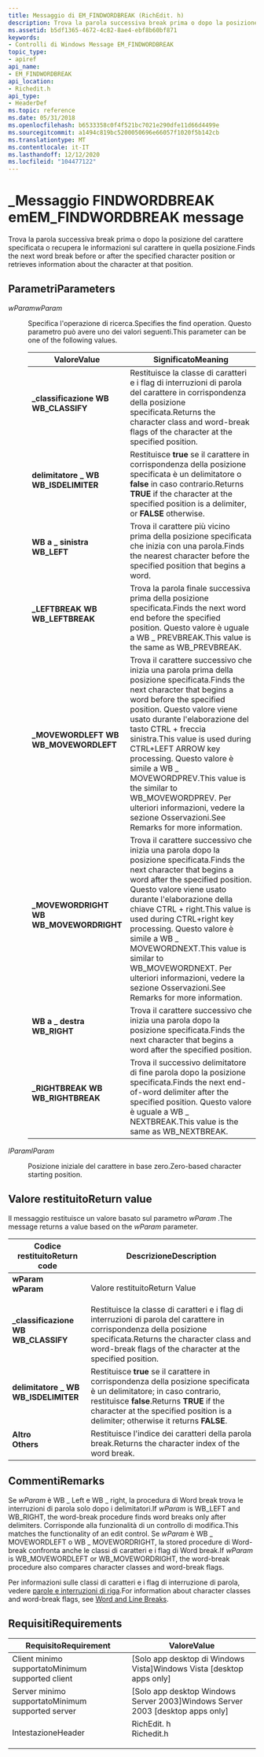 ```yaml
---
title: Messaggio di EM_FINDWORDBREAK (RichEdit. h)
description: Trova la parola successiva break prima o dopo la posizione del carattere specificata o recupera le informazioni sul carattere in quella posizione.
ms.assetid: b5df1365-4672-4c82-8ae4-ebf8b60bf871
keywords:
- Controlli di Windows Message EM_FINDWORDBREAK
topic_type:
- apiref
api_name:
- EM_FINDWORDBREAK
api_location:
- Richedit.h
api_type:
- HeaderDef
ms.topic: reference
ms.date: 05/31/2018
ms.openlocfilehash: b6533358c0f4f521bc7021e290dfe11d66d4499e
ms.sourcegitcommit: a1494c819bc5200050696e66057f1020f5b142cb
ms.translationtype: MT
ms.contentlocale: it-IT
ms.lasthandoff: 12/12/2020
ms.locfileid: "104477122"
---
```

# <a name="em_findwordbreak-message"></a><span data-ttu-id="b1138-104">\_Messaggio FINDWORDBREAK em</span><span class="sxs-lookup"><span data-stu-id="b1138-104">EM\_FINDWORDBREAK message</span></span>

<span data-ttu-id="b1138-105">Trova la parola successiva break prima o dopo la posizione del carattere specificata o recupera le informazioni sul carattere in quella posizione.</span><span class="sxs-lookup"><span data-stu-id="b1138-105">Finds the next word break before or after the specified character position or retrieves information about the character at that position.</span></span>

## <a name="parameters"></a><span data-ttu-id="b1138-106">Parametri</span><span class="sxs-lookup"><span data-stu-id="b1138-106">Parameters</span></span>

<dl> <dt>

<span data-ttu-id="b1138-107">*wParam*</span><span class="sxs-lookup"><span data-stu-id="b1138-107">*wParam*</span></span> 
</dt> <dd>

<span data-ttu-id="b1138-108">Specifica l'operazione di ricerca.</span><span class="sxs-lookup"><span data-stu-id="b1138-108">Specifies the find operation.</span></span> <span data-ttu-id="b1138-109">Questo parametro può avere uno dei valori seguenti.</span><span class="sxs-lookup"><span data-stu-id="b1138-109">This parameter can be one of the following values.</span></span>



| <span data-ttu-id="b1138-110">Valore</span><span class="sxs-lookup"><span data-stu-id="b1138-110">Value</span></span>                                                                                                                                                                  | <span data-ttu-id="b1138-111">Significato</span><span class="sxs-lookup"><span data-stu-id="b1138-111">Meaning</span></span>                                                                                                                                                                                                                          |
|------------------------------------------------------------------------------------------------------------------------------------------------------------------------|----------------------------------------------------------------------------------------------------------------------------------------------------------------------------------------------------------------------------------|
| <span id="WB_CLASSIFY"></span><span id="wb_classify"></span><dl> <span data-ttu-id="b1138-112"><dt>**\_classificazione WB**</dt></span><span class="sxs-lookup"><span data-stu-id="b1138-112"><dt>**WB\_CLASSIFY**</dt></span></span> </dl>                | <span data-ttu-id="b1138-113">Restituisce la classe di caratteri e i flag di interruzioni di parola del carattere in corrispondenza della posizione specificata.</span><span class="sxs-lookup"><span data-stu-id="b1138-113">Returns the character class and word-break flags of the character at the specified position.</span></span><br/>                                                                                                                          |
| <span id="WB_ISDELIMITER"></span><span id="wb_isdelimiter"></span><dl> <span data-ttu-id="b1138-114"><dt>**delimitatore \_ WB**</dt></span><span class="sxs-lookup"><span data-stu-id="b1138-114"><dt>**WB\_ISDELIMITER**</dt></span></span> </dl>       | <span data-ttu-id="b1138-115">Restituisce **true** se il carattere in corrispondenza della posizione specificata è un delimitatore o **false** in caso contrario.</span><span class="sxs-lookup"><span data-stu-id="b1138-115">Returns **TRUE** if the character at the specified position is a delimiter, or **FALSE** otherwise.</span></span><br/>                                                                                                                   |
| <span id="WB_LEFT"></span><span id="wb_left"></span><dl> <span data-ttu-id="b1138-116"><dt>**WB a \_ sinistra**</dt></span><span class="sxs-lookup"><span data-stu-id="b1138-116"><dt>**WB\_LEFT**</dt></span></span> </dl>                            | <span data-ttu-id="b1138-117">Trova il carattere più vicino prima della posizione specificata che inizia con una parola.</span><span class="sxs-lookup"><span data-stu-id="b1138-117">Finds the nearest character before the specified position that begins a word.</span></span><br/>                                                                                                                                         |
| <span id="WB_LEFTBREAK"></span><span id="wb_leftbreak"></span><dl> <span data-ttu-id="b1138-118"><dt>**\_LEFTBREAK WB**</dt></span><span class="sxs-lookup"><span data-stu-id="b1138-118"><dt>**WB\_LEFTBREAK**</dt></span></span> </dl>             | <span data-ttu-id="b1138-119">Trova la parola finale successiva prima della posizione specificata.</span><span class="sxs-lookup"><span data-stu-id="b1138-119">Finds the next word end before the specified position.</span></span> <span data-ttu-id="b1138-120">Questo valore è uguale a WB \_ PREVBREAK.</span><span class="sxs-lookup"><span data-stu-id="b1138-120">This value is the same as WB\_PREVBREAK.</span></span><br/>                                                                                                                       |
| <span id="WB_MOVEWORDLEFT"></span><span id="wb_movewordleft"></span><dl> <span data-ttu-id="b1138-121"><dt>**\_MOVEWORDLEFT WB**</dt></span><span class="sxs-lookup"><span data-stu-id="b1138-121"><dt>**WB\_MOVEWORDLEFT**</dt></span></span> </dl>    | <span data-ttu-id="b1138-122">Trova il carattere successivo che inizia una parola prima della posizione specificata.</span><span class="sxs-lookup"><span data-stu-id="b1138-122">Finds the next character that begins a word before the specified position.</span></span> <span data-ttu-id="b1138-123">Questo valore viene usato durante l'elaborazione del tasto CTRL + freccia sinistra.</span><span class="sxs-lookup"><span data-stu-id="b1138-123">This value is used during CTRL+LEFT ARROW key processing.</span></span> <span data-ttu-id="b1138-124">Questo valore è simile a WB \_ MOVEWORDPREV.</span><span class="sxs-lookup"><span data-stu-id="b1138-124">This value is the similar to WB\_MOVEWORDPREV.</span></span> <span data-ttu-id="b1138-125">Per ulteriori informazioni, vedere la sezione Osservazioni.</span><span class="sxs-lookup"><span data-stu-id="b1138-125">See Remarks for more information.</span></span><br/> |
| <span id="WB_MOVEWORDRIGHT"></span><span id="wb_movewordright"></span><dl> <span data-ttu-id="b1138-126"><dt>**\_MOVEWORDRIGHT WB**</dt></span><span class="sxs-lookup"><span data-stu-id="b1138-126"><dt>**WB\_MOVEWORDRIGHT**</dt></span></span> </dl> | <span data-ttu-id="b1138-127">Trova il carattere successivo che inizia una parola dopo la posizione specificata.</span><span class="sxs-lookup"><span data-stu-id="b1138-127">Finds the next character that begins a word after the specified position.</span></span> <span data-ttu-id="b1138-128">Questo valore viene usato durante l'elaborazione della chiave CTRL + right.</span><span class="sxs-lookup"><span data-stu-id="b1138-128">This value is used during CTRL+right key processing.</span></span> <span data-ttu-id="b1138-129">Questo valore è simile a WB \_ MOVEWORDNEXT.</span><span class="sxs-lookup"><span data-stu-id="b1138-129">This value is similar to WB\_MOVEWORDNEXT.</span></span> <span data-ttu-id="b1138-130">Per ulteriori informazioni, vedere la sezione Osservazioni.</span><span class="sxs-lookup"><span data-stu-id="b1138-130">See Remarks for more information.</span></span><br/>           |
| <span id="WB_RIGHT"></span><span id="wb_right"></span><dl> <span data-ttu-id="b1138-131"><dt>**WB a \_ destra**</dt></span><span class="sxs-lookup"><span data-stu-id="b1138-131"><dt>**WB\_RIGHT**</dt></span></span> </dl>                         | <span data-ttu-id="b1138-132">Trova il carattere successivo che inizia una parola dopo la posizione specificata.</span><span class="sxs-lookup"><span data-stu-id="b1138-132">Finds the next character that begins a word after the specified position.</span></span><br/>                                                                                                                                             |
| <span id="WB_RIGHTBREAK"></span><span id="wb_rightbreak"></span><dl> <span data-ttu-id="b1138-133"><dt>**\_RIGHTBREAK WB**</dt></span><span class="sxs-lookup"><span data-stu-id="b1138-133"><dt>**WB\_RIGHTBREAK**</dt></span></span> </dl>          | <span data-ttu-id="b1138-134">Trova il successivo delimitatore di fine parola dopo la posizione specificata.</span><span class="sxs-lookup"><span data-stu-id="b1138-134">Finds the next end-of-word delimiter after the specified position.</span></span> <span data-ttu-id="b1138-135">Questo valore è uguale a WB \_ NEXTBREAK.</span><span class="sxs-lookup"><span data-stu-id="b1138-135">This value is the same as WB\_NEXTBREAK.</span></span><br/>                                                                                                           |



 

</dd> <dt>

<span data-ttu-id="b1138-136">*lParam*</span><span class="sxs-lookup"><span data-stu-id="b1138-136">*lParam*</span></span> 
</dt> <dd>

<span data-ttu-id="b1138-137">Posizione iniziale del carattere in base zero.</span><span class="sxs-lookup"><span data-stu-id="b1138-137">Zero-based character starting position.</span></span>

</dd> </dl>

## <a name="return-value"></a><span data-ttu-id="b1138-138">Valore restituito</span><span class="sxs-lookup"><span data-stu-id="b1138-138">Return value</span></span>

<span data-ttu-id="b1138-139">Il messaggio restituisce un valore basato sul parametro *wParam* .</span><span class="sxs-lookup"><span data-stu-id="b1138-139">The message returns a value based on the *wParam* parameter.</span></span>



| <span data-ttu-id="b1138-140">Codice restituito</span><span class="sxs-lookup"><span data-stu-id="b1138-140">Return code</span></span>                                                                                    | <span data-ttu-id="b1138-141">Descrizione</span><span class="sxs-lookup"><span data-stu-id="b1138-141">Description</span></span>                                                                                                            |
|------------------------------------------------------------------------------------------------|------------------------------------------------------------------------------------------------------------------------|
| <dl> <span data-ttu-id="b1138-142"><dt>**wParam**</dt></span><span class="sxs-lookup"><span data-stu-id="b1138-142"><dt>**wParam**</dt></span></span> </dl>          | <span data-ttu-id="b1138-143">Valore restituito</span><span class="sxs-lookup"><span data-stu-id="b1138-143">Return Value</span></span><br/>                                                                                                |
| <dl> <span data-ttu-id="b1138-144"><dt>**\_classificazione WB**</dt></span><span class="sxs-lookup"><span data-stu-id="b1138-144"><dt>**WB\_CLASSIFY**</dt></span></span> </dl>    | <span data-ttu-id="b1138-145">Restituisce la classe di caratteri e i flag di interruzioni di parola del carattere in corrispondenza della posizione specificata.</span><span class="sxs-lookup"><span data-stu-id="b1138-145">Returns the character class and word-break flags of the character at the specified position.</span></span><br/>                |
| <dl> <span data-ttu-id="b1138-146"><dt>**delimitatore \_ WB**</dt></span><span class="sxs-lookup"><span data-stu-id="b1138-146"><dt>**WB\_ISDELIMITER**</dt></span></span> </dl> | <span data-ttu-id="b1138-147">Restituisce **true** se il carattere in corrispondenza della posizione specificata è un delimitatore; in caso contrario, restituisce **false**.</span><span class="sxs-lookup"><span data-stu-id="b1138-147">Returns **TRUE** if the character at the specified position is a delimiter; otherwise it returns **FALSE**.</span></span><br/> |
| <dl> <span data-ttu-id="b1138-148"><dt>**Altro**</dt></span><span class="sxs-lookup"><span data-stu-id="b1138-148"><dt>**Others**</dt></span></span> </dl>          | <span data-ttu-id="b1138-149">Restituisce l'indice dei caratteri della parola break.</span><span class="sxs-lookup"><span data-stu-id="b1138-149">Returns the character index of the word break.</span></span><br/>                                                              |



 

## <a name="remarks"></a><span data-ttu-id="b1138-150">Commenti</span><span class="sxs-lookup"><span data-stu-id="b1138-150">Remarks</span></span>

<span data-ttu-id="b1138-151">Se *wParam* è WB \_ Left e WB \_ right, la procedura di Word break trova le interruzioni di parola solo dopo i delimitatori.</span><span class="sxs-lookup"><span data-stu-id="b1138-151">If *wParam* is WB\_LEFT and WB\_RIGHT, the word-break procedure finds word breaks only after delimiters.</span></span> <span data-ttu-id="b1138-152">Corrisponde alla funzionalità di un controllo di modifica.</span><span class="sxs-lookup"><span data-stu-id="b1138-152">This matches the functionality of an edit control.</span></span> <span data-ttu-id="b1138-153">Se *wParam* è WB \_ MOVEWORDLEFT o WB \_ MOVEWORDRIGHT, la stored procedure di Word-break confronta anche le classi di caratteri e i flag di Word break.</span><span class="sxs-lookup"><span data-stu-id="b1138-153">If *wParam* is WB\_MOVEWORDLEFT or WB\_MOVEWORDRIGHT, the word-break procedure also compares character classes and word-break flags.</span></span>

<span data-ttu-id="b1138-154">Per informazioni sulle classi di caratteri e i flag di interruzione di parola, vedere [parole e interruzioni di riga](using-rich-edit-controls.md).</span><span class="sxs-lookup"><span data-stu-id="b1138-154">For information about character classes and word-break flags, see [Word and Line Breaks](using-rich-edit-controls.md).</span></span>

## <a name="requirements"></a><span data-ttu-id="b1138-155">Requisiti</span><span class="sxs-lookup"><span data-stu-id="b1138-155">Requirements</span></span>



| <span data-ttu-id="b1138-156">Requisito</span><span class="sxs-lookup"><span data-stu-id="b1138-156">Requirement</span></span> | <span data-ttu-id="b1138-157">Valore</span><span class="sxs-lookup"><span data-stu-id="b1138-157">Value</span></span> |
|-------------------------------------|---------------------------------------------------------------------------------------|
| <span data-ttu-id="b1138-158">Client minimo supportato</span><span class="sxs-lookup"><span data-stu-id="b1138-158">Minimum supported client</span></span><br/> | <span data-ttu-id="b1138-159">\[Solo app desktop di Windows Vista\]</span><span class="sxs-lookup"><span data-stu-id="b1138-159">Windows Vista \[desktop apps only\]</span></span><br/>                                        |
| <span data-ttu-id="b1138-160">Server minimo supportato</span><span class="sxs-lookup"><span data-stu-id="b1138-160">Minimum supported server</span></span><br/> | <span data-ttu-id="b1138-161">\[Solo app desktop Windows Server 2003\]</span><span class="sxs-lookup"><span data-stu-id="b1138-161">Windows Server 2003 \[desktop apps only\]</span></span><br/>                                  |
| <span data-ttu-id="b1138-162">Intestazione</span><span class="sxs-lookup"><span data-stu-id="b1138-162">Header</span></span><br/>                   | <dl> <span data-ttu-id="b1138-163"><dt>RichEdit. h</dt></span><span class="sxs-lookup"><span data-stu-id="b1138-163"><dt>Richedit.h</dt></span></span> </dl> |



 

 





